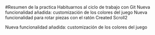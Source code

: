 #Resumen de la practica
Habituarnos al ciclo de trabajo con Git
Nueva funcionalidad añadida: customización de los colores del juego
Nueva funcionalidad para rotar piezas con el ratón
Created Scroll2

Nueva funcionalidad añadida: customización de los colores del juego